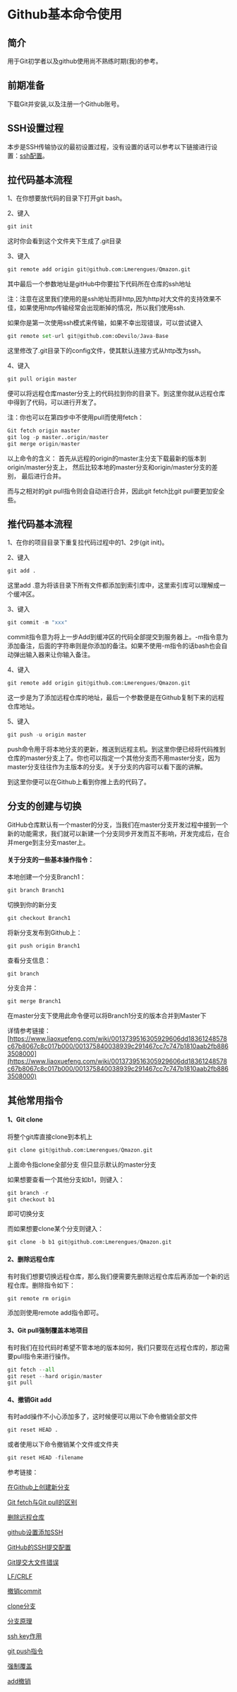 Github基本命令使用
=============

简介
-------------
用于Git初学者以及github使用尚不熟练时期(我)的参考。

前期准备
-------------
下载Git并安装,以及注册一个Github账号。


SSH设置过程
-------------
本步是SSH传输协议的最初设置过程，没有设置的话可以参考以下链接进行设置：[ssh配置](http://blog.csdn.net/binyao02123202/article/details/20130891)。

拉代码基本流程
-------------
1、在你想要放代码的目录下打开git bash。

2、键入
```python
git init
```
这时你会看到这个文件夹下生成了.git目录

3、键入
```python
git remote add origin git@github.com:Lmerengues/Qmazon.git
```
其中最后一个参数地址是gitHub中你要拉下代码所在仓库的ssh地址

注：注意在这里我们使用的是ssh地址而非http,因为http对大文件的支持效果不佳，如果使用http传输经常会出现断掉的情况，所以我们使用ssh.

如果你是第一次使用ssh模式来传输，如果不幸出现错误，可以尝试键入
```python
git remote set-url git@github.com:oDevilo/Java-Base
```
这里修改了.git目录下的config文件，使其默认连接方式从http改为ssh。

4、键入
```python
git pull origin master
```
便可以将远程仓库master分支上的代码拉到你的目录下。到这里你就从远程仓库中得到了代码，可以进行开发了。

注：你也可以在第四步中不使用pull而使用fetch：

```python
Git fetch origin master
git log -p master..origin/master
git merge origin/master
```

 以上命令的含义：
   首先从远程的origin的master主分支下载最新的版本到origin/master分支上，
   然后比较本地的master分支和origin/master分支的差别，
   最后进行合并。

而与之相对的git pull指令则会自动进行合并，因此git fetch比git pull要更加安全些。


推代码基本流程
-------------
1、在你的项目目录下重复拉代码过程中的1、2步(git init)。

2、键入
```python
git add .
```

这里add .意为将该目录下所有文件都添加到索引库中，这里索引库可以理解成一个缓冲区。

3、键入
```python
git commit -m "xxx"
```

commit指令意为将上一步Add到缓冲区的代码全部提交到服务器上。-m指令意为添加备注，后面的字符串则是你添加的备注。如果不使用-m指令的话bash也会自动弹出输入器来让你输入备注。

4、键入
```python
git remote add origin git@github.com:Lmerengues/Qmazon.git
```

这一步是为了添加远程仓库的地址，最后一个参数便是在Github复制下来的远程仓库地址。

5、键入
```python
git push -u origin master
```

push命令用于将本地分支的更新，推送到远程主机。到这里你便已经将代码推到仓库的master分支上了。你也可以指定一个其他分支而不用master分支，因为master分支往往作为主版本的分支。关于分支的内容可以看下面的讲解。

到这里你便可以在Github上看到你推上去的代码了。

分支的创建与切换
------------- 
GitHub仓库默认有一个master的分支，当我们在master分支开发过程中接到一个新的功能需求，我们就可以新建一个分支同步开发而互不影响，开发完成后，在合并merge到主分支master上。

#### 关于分支的一些基本操作指令：

本地创建一个分支Branch1：
```python
git branch Branch1
```

切换到你的新分支
```python
git checkout Branch1
```

将新分支发布到Github上：
```python
git push origin Branch1
```

查看分支信息：
```python
git branch
```

分支合并：
```python
git merge Branch1
```

在master分支下使用此命令便可以将Branch1分支的版本合并到Master下

详情参考链接：
[https://www.liaoxuefeng.com/wiki/0013739516305929606dd18361248578c67b8067c8c017b000/001375840038939c291467cc7c747b1810aab2fb8863508000](https://www.liaoxuefeng.com/wiki/0013739516305929606dd18361248578c67b8067c8c017b000/001375840038939c291467cc7c747b1810aab2fb8863508000)


其他常用指令
-------------
#### 1、Git clone
将整个git库直接clone到本机上
```python
git clone git@github.com:Lmerengues/Qmazon.git
```

上面命令指clone全部分支 但只显示默认的master分支

如果想要查看一个其他分支如b1，则键入：
```python
git branch -r
git checkout b1
```
即可切换分支

而如果想要clone某个分支则键入：
```python
git clone -b b1 git@github.com:Lmerengues/Qmazon.git
```

#### 2、删除远程仓库

有时我们想要切换远程仓库，那么我们便需要先删除远程仓库后再添加一个新的远程仓库。删除指令如下：
```python
git remote rm origin
```

添加则使用remote add指令即可。

#### 3、Git pull强制覆盖本地项目
有时我们在拉代码时希望不管本地的版本如何，我们只要现在远程仓库的，那边需要pull指令来进行操作。

```python
git fetch --all  
git reset --hard origin/master 
git pull 
```

#### 4、撤销Git add
有时add操作不小心添加多了，这时候便可以用以下命令撤销全部文件

```python
git reset HEAD .
```

或者使用以下命令撤销某个文件或文件夹

```python
git reset HEAD -filename
```



参考链接：

[在Github上创建新分支](http://blog.csdn.net/guang11cheng/article/details/37757201)

[Git fetch与Git pull的区别](http://blog.csdn.net/hudashi/article/details/7664457)

[删除远程仓库](http://blog.csdn.net/hello0370/article/details/41825407)

[github设置添加SSH](http://blog.csdn.net/binyao02123202/article/details/20130891)

[GitHub的SSH提交配置](http://blog.csdn.net/oDeviloo/article/details/52654590)

[Git提交大文件错误](http://www.cnblogs.com/hanxianlong/p/3464224.html)

[LF/CRLF](http://blog.csdn.net/feng88724/article/details/11600375)

[撤销commit](http://zhyq0826.iteye.com/blog/1671638)

[clone分支](http://blog.csdn.net/a513322/article/details/46998325)

[分支原理](https://www.liaoxuefeng.com/wiki/0013739516305929606dd18361248578c67b8067c8c017b000/001375840038939c291467cc7c747b1810aab2fb8863508000)

[ssh key作用](https://segmentfault.com/q/1010000000118744)

[git push指令](http://www.yiibai.com/git/git_push.html)

[强制覆盖](http://blog.csdn.net/xyzchenxiaolin/article/details/51955221)

[add撤销](https://segmentfault.com/q/1010000006864939?_ea=1159571)
